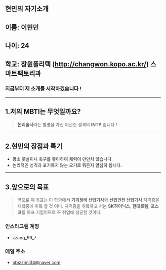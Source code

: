 ## 현민의 자기소개

## 이름: 이현민
## 나이: 24 
## 학교: 창원폴리텍 (<http://changwon.kopo.ac.kr/>) 스마트팩토리과
### 지금부터 제 소개를 시작하겠습니다 !
---
## 1.저의 MBTI는 무엇일까요?
> **논리술사**라는 별명을 가진 피곤한 성격의 **INTP** 입니다 !
---
## 2.현민의 장점과 특기
* 평소 풋살이나 축구를 좋아하여 체력이 만만치 않습니다.
* 논리적인 성격과 포기하지 않는 오기로 뭐든지 열심히 합니다.
---
## 3.앞으로의 목표
> 앞으로 제 목표는 이 학과에서 **기계정비 산업기사**와 **산업안전 산업기사** 자격증을 재학중에 취득 할 것 이다.
> 자격증을 취득하고 저는 **SK하이닉스**, **현대로템**, **포스코**를 목표 기업이므로 꼭 취업에 성공할 것이다.


### 인스타그램 계정
* zzang_99_7
### 메일 주소
* bbizzimi34@naver.com
